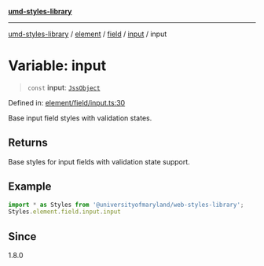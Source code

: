 [**umd-styles-library**](../../../../../../README.md)

***

[umd-styles-library](../../../../../../modules.md) / [element](../../../../../README.md) / [field](../../../README.md) / [input](../README.md) / input

# Variable: input

> `const` **input**: [`JssObject`](../../../../../../utilities/namespaces/transform/type-aliases/JssObject.md)

Defined in: [element/field/input.ts:30](https://github.com/UMD-Digital/design-system/blob/8021d9898368f604bce452fe4dde6fae3a0578fd/packages/styles/source/element/field/input.ts#L30)

Base input field styles with validation states.

## Returns

Base styles for input fields with validation state support.

## Example

```typescript
import * as Styles from '@universityofmaryland/web-styles-library';
Styles.element.field.input.input
```

## Since

1.8.0
